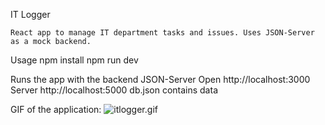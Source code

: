 IT Logger

    React app to manage IT department tasks and issues. Uses JSON-Server as a mock backend.

Usage
npm install
npm run dev

Runs the app with the backend JSON-Server
Open http://localhost:3000 Server http://localhost:5000 db.json contains data

GIF of the application:
![itlogger.gif](/itlogger.gif)
